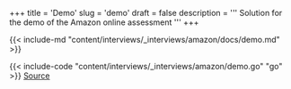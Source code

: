 +++
title = 'Demo'
slug = 'demo'
draft = false
description =  '''
Solution for the demo of the Amazon online assessment
'''
+++

{{< include-md "content/interviews/_interviews/amazon/docs/demo.md" >}}

{{< include-code "content/interviews/_interviews/amazon/demo.go" "go" >}}
[Source](https://github.com/grind-rip/interviews/blob/master/amazon/demo.go)
